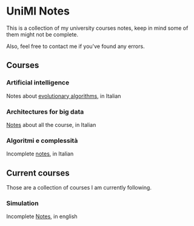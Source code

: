 # UniMI Notes

This is a collection of my university courses notes, keep in mind some of them might not
be complete.

Also, feel free to contact me if you've found any errors.

## Courses

### Artificial intelligence
Notes about [evolutionary algorithms](https://github.com/tomfran/unimi-notes/blob/main/artificial-intelligence/evolutionary.pdf), in Italian

### Architectures for big data
[Notes](https://github.com/tomfran/unimi-notes/blob/main/architectures-big-data/architectures-for-big-data.pdf) about all the course, in Italian

### Algoritmi e complessità
Incomplete [notes](https://github.com/tomfran/unimi-notes/blob/main/algoritmi-complessita/algo_comp.pdf), in Italian

## Current courses
Those are a collection of courses I am currently following. 
### Simulation
Incomplete [Notes](https://github.com/tomfran/unimi-notes/blob/main/simulation/simulation.pdf), in english